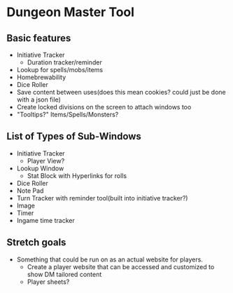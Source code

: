 # Dungeon Master Tool

## Basic features
- Initiative Tracker
   - Duration tracker/reminder
- Lookup for spells/mobs/items
- Homebrewability
- Dice Roller
- Save content between uses(does this mean cookies? could just be done with a json file)
- Create locked divisions on the screen to attach windows too
- "Tooltips?" Items/Spells/Monsters?

## List of Types of Sub-Windows
- Initiative Tracker
   - Player View?
- Lookup Window
   - Stat Block with Hyperlinks for rolls
- Dice Roller
- Note Pad
- Turn Tracker with reminder tool(built into initiative tracker?)
- Image
- Timer
- Ingame time tracker

## Stretch goals
- Something that could be run on as an actual website for players.
   - Create a player website that can be accessed and customized to show DM tailored content
   - Player sheets?

